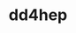 ---
title: "dd4hep"
layout: cache
categories: [package, develop]
meta: {"versions": ["1.30", "1.31"], "compilers": ["gcc@=11.4.0"], "oss": ["ubuntu22.04"], "platforms": ["linux"], "targets": ["x86_64_v3"], "stacks": ["hep", "root"], "num_specs": 15, "num_specs_by_stack": {"hep": 15, "root": 15}}
spec_details: [{"hash": "kmv4fxlixmucyd6zrdxd6ipr7iw44lkm", "compiler": "gcc@=11.4.0", "versions": ["1.31"], "os": "ubuntu22.04", "platform": "linux", "target": "x86_64_v3", "variants": ["build_system=cmake", "build_type=Release", "+ddalign", "+ddcad", "+ddcond", "+dddetectors", "+dddigi", "+ddeve", "+ddg4", "+ddrec", "~debug", "+edm4hep", "~geant4units", "generator=ninja", "+hepmc3", "~hepmc3-gz", "~ipo", "+lcio", "~tbb", "+utilityapps", "+xercesc"], "stacks": ["hep", "root"], "size": "-", "tarball": "https://binaries.spack.io/develop/build_cache/linux-ubuntu22.04-x86_64_v3/gcc-11.4.0/dd4hep-1.31/linux-ubuntu22.04-x86_64_v3-gcc-11.4.0-dd4hep-1.31-kmv4fxlixmucyd6zrdxd6ipr7iw44lkm.spack"}, {"hash": "gz6czhgbezld7w4xb6hp45wkddglir67", "compiler": "gcc@=11.4.0", "versions": ["1.30"], "os": "ubuntu22.04", "platform": "linux", "target": "x86_64_v3", "variants": ["build_system=cmake", "build_type=Release", "+ddalign", "+ddcad", "+ddcond", "+dddetectors", "+dddigi", "+ddeve", "+ddg4", "+ddrec", "~debug", "+edm4hep", "~geant4units", "generator=ninja", "+hepmc3", "~hepmc3-gz", "~ipo", "+lcio", "~tbb", "+utilityapps", "+xercesc"], "stacks": ["hep", "root"], "size": "-", "tarball": "https://binaries.spack.io/develop/build_cache/linux-ubuntu22.04-x86_64_v3/gcc-11.4.0/dd4hep-1.30/linux-ubuntu22.04-x86_64_v3-gcc-11.4.0-dd4hep-1.30-gz6czhgbezld7w4xb6hp45wkddglir67.spack"}, {"hash": "wm7ny7ycvxtxqgcvtnr6ftn2fi7c6y6z", "compiler": "gcc@=11.4.0", "versions": ["1.30"], "os": "ubuntu22.04", "platform": "linux", "target": "x86_64_v3", "variants": ["build_system=cmake", "build_type=Release", "+ddalign", "+ddcad", "+ddcond", "+dddetectors", "+dddigi", "+ddeve", "+ddg4", "+ddrec", "~debug", "+edm4hep", "~geant4units", "generator=ninja", "+hepmc3", "~hepmc3-gz", "~ipo", "+lcio", "~tbb", "+utilityapps", "+xercesc"], "stacks": ["hep", "root"], "size": "-", "tarball": "https://binaries.spack.io/develop/build_cache/linux-ubuntu22.04-x86_64_v3/gcc-11.4.0/dd4hep-1.30/linux-ubuntu22.04-x86_64_v3-gcc-11.4.0-dd4hep-1.30-wm7ny7ycvxtxqgcvtnr6ftn2fi7c6y6z.spack"}, {"hash": "tcquc4d4lwphpwwqxsveifjsxwehtdkb", "compiler": "gcc@=11.4.0", "versions": ["1.30"], "os": "ubuntu22.04", "platform": "linux", "target": "x86_64_v3", "variants": ["build_system=cmake", "build_type=Release", "+ddalign", "+ddcad", "+ddcond", "+dddetectors", "+dddigi", "+ddeve", "+ddg4", "+ddrec", "~debug", "+edm4hep", "~geant4units", "generator=ninja", "+hepmc3", "~hepmc3-gz", "~ipo", "+lcio", "~tbb", "+utilityapps", "+xercesc"], "stacks": ["hep", "root"], "size": "-", "tarball": "https://binaries.spack.io/develop/build_cache/linux-ubuntu22.04-x86_64_v3/gcc-11.4.0/dd4hep-1.30/linux-ubuntu22.04-x86_64_v3-gcc-11.4.0-dd4hep-1.30-tcquc4d4lwphpwwqxsveifjsxwehtdkb.spack"}, {"hash": "dko2olzmbifuqbpqnycmte7ina2v5gnt", "compiler": "gcc@=11.4.0", "versions": ["1.30"], "os": "ubuntu22.04", "platform": "linux", "target": "x86_64_v3", "variants": ["build_system=cmake", "build_type=Release", "+ddalign", "+ddcad", "+ddcond", "+dddetectors", "+dddigi", "+ddeve", "+ddg4", "+ddrec", "~debug", "+edm4hep", "~geant4units", "generator=ninja", "+hepmc3", "~hepmc3-gz", "~ipo", "+lcio", "~tbb", "+utilityapps", "+xercesc"], "stacks": ["hep", "root"], "size": "-", "tarball": "https://binaries.spack.io/develop/build_cache/linux-ubuntu22.04-x86_64_v3/gcc-11.4.0/dd4hep-1.30/linux-ubuntu22.04-x86_64_v3-gcc-11.4.0-dd4hep-1.30-dko2olzmbifuqbpqnycmte7ina2v5gnt.spack"}, {"hash": "6o6dxc66yl2uvmcx7n4sasfd77ppai3t", "compiler": "gcc@=11.4.0", "versions": ["1.31"], "os": "ubuntu22.04", "platform": "linux", "target": "x86_64_v3", "variants": ["build_system=cmake", "build_type=Release", "+ddalign", "+ddcad", "+ddcond", "+dddetectors", "+dddigi", "+ddeve", "+ddg4", "+ddrec", "~debug", "+edm4hep", "~geant4units", "generator=ninja", "+hepmc3", "~hepmc3-gz", "~ipo", "+lcio", "~tbb", "+utilityapps", "+xercesc"], "stacks": ["hep", "root"], "size": "-", "tarball": "https://binaries.spack.io/develop/build_cache/linux-ubuntu22.04-x86_64_v3/gcc-11.4.0/dd4hep-1.31/linux-ubuntu22.04-x86_64_v3-gcc-11.4.0-dd4hep-1.31-6o6dxc66yl2uvmcx7n4sasfd77ppai3t.spack"}, {"hash": "n4t6twhblbfgnghwi3n657ersno57p46", "compiler": "gcc@=11.4.0", "versions": ["1.30"], "os": "ubuntu22.04", "platform": "linux", "target": "x86_64_v3", "variants": ["build_system=cmake", "build_type=Release", "+ddalign", "+ddcad", "+ddcond", "+dddetectors", "+dddigi", "+ddeve", "+ddg4", "+ddrec", "~debug", "+edm4hep", "~geant4units", "generator=ninja", "+hepmc3", "~hepmc3-gz", "~ipo", "+lcio", "~tbb", "+utilityapps", "+xercesc"], "stacks": ["hep", "root"], "size": "-", "tarball": "https://binaries.spack.io/develop/build_cache/linux-ubuntu22.04-x86_64_v3/gcc-11.4.0/dd4hep-1.30/linux-ubuntu22.04-x86_64_v3-gcc-11.4.0-dd4hep-1.30-n4t6twhblbfgnghwi3n657ersno57p46.spack"}, {"hash": "btd6a7dtswg5we5yffllrxwovmeug7lf", "compiler": "gcc@=11.4.0", "versions": ["1.30"], "os": "ubuntu22.04", "platform": "linux", "target": "x86_64_v3", "variants": ["build_system=cmake", "build_type=Release", "+ddalign", "+ddcad", "+ddcond", "+dddetectors", "+dddigi", "+ddeve", "+ddg4", "+ddrec", "~debug", "+edm4hep", "~geant4units", "generator=ninja", "+hepmc3", "~hepmc3-gz", "~ipo", "+lcio", "~tbb", "+utilityapps", "+xercesc"], "stacks": ["hep", "root"], "size": "-", "tarball": "https://binaries.spack.io/develop/build_cache/linux-ubuntu22.04-x86_64_v3/gcc-11.4.0/dd4hep-1.30/linux-ubuntu22.04-x86_64_v3-gcc-11.4.0-dd4hep-1.30-btd6a7dtswg5we5yffllrxwovmeug7lf.spack"}, {"hash": "3trj5drstrhi2gka6sa3jpihxfbp2xg4", "compiler": "gcc@=11.4.0", "versions": ["1.30"], "os": "ubuntu22.04", "platform": "linux", "target": "x86_64_v3", "variants": ["build_system=cmake", "build_type=Release", "+ddalign", "+ddcad", "+ddcond", "+dddetectors", "+dddigi", "+ddeve", "+ddg4", "+ddrec", "~debug", "+edm4hep", "~geant4units", "generator=ninja", "+hepmc3", "~hepmc3-gz", "~ipo", "+lcio", "~tbb", "+utilityapps", "+xercesc"], "stacks": ["hep", "root"], "size": "-", "tarball": "https://binaries.spack.io/develop/build_cache/linux-ubuntu22.04-x86_64_v3/gcc-11.4.0/dd4hep-1.30/linux-ubuntu22.04-x86_64_v3-gcc-11.4.0-dd4hep-1.30-3trj5drstrhi2gka6sa3jpihxfbp2xg4.spack"}, {"hash": "vjzzkbp7guo3azyks77nl7zef57ioasd", "compiler": "gcc@=11.4.0", "versions": ["1.30"], "os": "ubuntu22.04", "platform": "linux", "target": "x86_64_v3", "variants": ["build_system=cmake", "build_type=Release", "+ddalign", "+ddcad", "+ddcond", "+dddetectors", "+dddigi", "+ddeve", "+ddg4", "+ddrec", "~debug", "+edm4hep", "~geant4units", "generator=ninja", "+hepmc3", "~hepmc3-gz", "~ipo", "+lcio", "~tbb", "+utilityapps", "+xercesc"], "stacks": ["hep", "root"], "size": "-", "tarball": "https://binaries.spack.io/develop/build_cache/linux-ubuntu22.04-x86_64_v3/gcc-11.4.0/dd4hep-1.30/linux-ubuntu22.04-x86_64_v3-gcc-11.4.0-dd4hep-1.30-vjzzkbp7guo3azyks77nl7zef57ioasd.spack"}, {"hash": "6lknletlqhjmynxa6zvwu4zpguqrupp3", "compiler": "gcc@=11.4.0", "versions": ["1.31"], "os": "ubuntu22.04", "platform": "linux", "target": "x86_64_v3", "variants": ["build_system=cmake", "build_type=Release", "+ddalign", "+ddcad", "+ddcond", "+dddetectors", "+dddigi", "+ddeve", "+ddg4", "+ddrec", "~debug", "+edm4hep", "~geant4units", "generator=ninja", "+hepmc3", "~hepmc3-gz", "~ipo", "+lcio", "~tbb", "+utilityapps", "+xercesc"], "stacks": ["hep", "root"], "size": "-", "tarball": "https://binaries.spack.io/develop/build_cache/linux-ubuntu22.04-x86_64_v3/gcc-11.4.0/dd4hep-1.31/linux-ubuntu22.04-x86_64_v3-gcc-11.4.0-dd4hep-1.31-6lknletlqhjmynxa6zvwu4zpguqrupp3.spack"}, {"hash": "ehtwllghwsflbq4mar5rapsktl2xdhvr", "compiler": "gcc@=11.4.0", "versions": ["1.31"], "os": "ubuntu22.04", "platform": "linux", "target": "x86_64_v3", "variants": ["build_system=cmake", "build_type=Release", "+ddalign", "+ddcad", "+ddcond", "+dddetectors", "+dddigi", "+ddeve", "+ddg4", "+ddrec", "~debug", "+edm4hep", "~geant4units", "generator=ninja", "+hepmc3", "~hepmc3-gz", "~ipo", "+lcio", "~tbb", "+utilityapps", "+xercesc"], "stacks": ["hep", "root"], "size": "-", "tarball": "https://binaries.spack.io/develop/build_cache/linux-ubuntu22.04-x86_64_v3/gcc-11.4.0/dd4hep-1.31/linux-ubuntu22.04-x86_64_v3-gcc-11.4.0-dd4hep-1.31-ehtwllghwsflbq4mar5rapsktl2xdhvr.spack"}, {"hash": "phmvb3sy7ri6fvkunq4okr6wlbtasrt2", "compiler": "gcc@=11.4.0", "versions": ["1.31"], "os": "ubuntu22.04", "platform": "linux", "target": "x86_64_v3", "variants": ["build_system=cmake", "build_type=Release", "+ddalign", "+ddcad", "+ddcond", "+dddetectors", "+dddigi", "+ddeve", "+ddg4", "+ddrec", "~debug", "+edm4hep", "~geant4units", "generator=ninja", "+hepmc3", "~hepmc3-gz", "~ipo", "+lcio", "~tbb", "+utilityapps", "+xercesc"], "stacks": ["hep", "root"], "size": "-", "tarball": "https://binaries.spack.io/develop/build_cache/linux-ubuntu22.04-x86_64_v3/gcc-11.4.0/dd4hep-1.31/linux-ubuntu22.04-x86_64_v3-gcc-11.4.0-dd4hep-1.31-phmvb3sy7ri6fvkunq4okr6wlbtasrt2.spack"}, {"hash": "tqxe4eswivt7sihnl34axgfzsjo3f6qq", "compiler": "gcc@=11.4.0", "versions": ["1.31"], "os": "ubuntu22.04", "platform": "linux", "target": "x86_64_v3", "variants": ["build_system=cmake", "build_type=Release", "+ddalign", "+ddcad", "+ddcond", "+dddetectors", "+dddigi", "+ddeve", "+ddg4", "+ddrec", "~debug", "+edm4hep", "~geant4units", "generator=ninja", "+hepmc3", "~hepmc3-gz", "~ipo", "+lcio", "~tbb", "+utilityapps", "+xercesc"], "stacks": ["hep", "root"], "size": "-", "tarball": "https://binaries.spack.io/develop/build_cache/linux-ubuntu22.04-x86_64_v3/gcc-11.4.0/dd4hep-1.31/linux-ubuntu22.04-x86_64_v3-gcc-11.4.0-dd4hep-1.31-tqxe4eswivt7sihnl34axgfzsjo3f6qq.spack"}, {"hash": "yxzugghbekoh4rsxd2jxrekdhkqyndeu", "compiler": "gcc@=11.4.0", "versions": ["1.31"], "os": "ubuntu22.04", "platform": "linux", "target": "x86_64_v3", "variants": ["build_system=cmake", "build_type=Release", "+ddalign", "+ddcad", "+ddcond", "+dddetectors", "+dddigi", "+ddeve", "+ddg4", "+ddrec", "~debug", "+edm4hep", "~geant4units", "generator=ninja", "+hepmc3", "~hepmc3-gz", "~ipo", "+lcio", "~tbb", "+utilityapps", "+xercesc"], "stacks": ["hep", "root"], "size": "-", "tarball": "https://binaries.spack.io/develop/build_cache/linux-ubuntu22.04-x86_64_v3/gcc-11.4.0/dd4hep-1.31/linux-ubuntu22.04-x86_64_v3-gcc-11.4.0-dd4hep-1.31-yxzugghbekoh4rsxd2jxrekdhkqyndeu.spack"}]
---